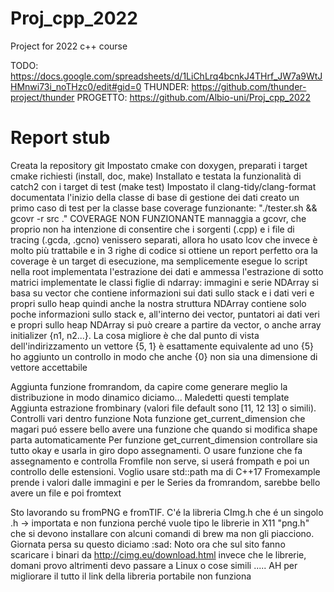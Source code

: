 # Proj_cpp_2022
Project for 2022 c++ course 

TODO:
https://docs.google.com/spreadsheets/d/1LiChLrq4bcnkJ4THrf_JW7a9WtJHMnwi73i_noTHzc0/edit#gid=0
THUNDER:
https://github.com/thunder-project/thunder
PROGETTO:
https://github.com/Albio-uni/Proj_cpp_2022

# Report stub
Creata la repository git 
Impostato cmake con doxygen, preparati i target cmake richiesti (install, doc, make) 
Installato e testata la funzionalità di catch2 con i target di test (make test)
Impostato il clang-tidy/clang-format
documentata l'inizio della classe di base di gestione dei dati
creato un primo caso di test per la classe base
coverage funzionante: "./tester.sh && gcovr -r src ."
COVERAGE NON FUNZIONANTE mannaggia a gcovr, che proprio non ha intenzione di consentire che i sorgenti (.cpp) e i file di tracing (.gcda, .gcno) venissero separati, allora ho usato lcov che invece è molto più trattabile e in 3 righe di codice si ottiene un report perfetto 
ora la coverage è un target di esecuzione, ma semplicemente esegue lo script nella root
implementata l'estrazione dei dati e ammessa l'estrazione di sotto matrici
implementate le classi figlie di ndarray: immagini e serie
NDArray si basa su vector che contiene informazioni sui dati sullo stack e i dati veri e propri sullo heap quindi anche la nostra struttura NDArray contiene solo poche informazioni sullo stack e, all'interno dei vector, puntatori ai dati veri e propri sullo heap
NDArray si può creare a partire da vector, o anche array initializer {n1, n2...}. La cosa migliore è che dal punto di vista dell'indirizzamento un vettore {5, 1} è esattamente equivalente ad uno {5}
ho aggiunto un controllo in modo che anche {0} non sia una dimensione di vettore accettabile

Aggiunta funzione fromrandom, da capire come generare meglio la distribuzione in modo dinamico diciamo... Maledetti questi template
Aggiunta estrazione frombinary (valori file default sono [11, 12 13] o simili). Controlli vari dentro funzione
Nota funzione get_current_dimension che magari puó essere bello avere una funzione che quando si modifica shape parta automaticamente
Per funzione get_current_dimension controllare sia tutto okay e usarla in giro dopo assegnamenti. O usare funzione che fa assegnamento e controlla
Fromfile non serve, si userá frompath e poi un controllo delle estensioni. Voglio usare std::path ma di C++17
Fromexample prende i valori dalle immagini e per le Series da fromrandom, sarebbe bello avere un file e poi fromtext

Sto lavorando su fromPNG e fromTIF. C'é la libreria CImg.h che é un singolo .h -> importata e non funziona perché vuole tipo le librerie in X11
"png.h" che si devono installare con alcuni comandi di brew ma non gli piacciono. Giornata persa su questo diciamo :sad:
Noto ora che sul sito fanno scaricare i binari da http://cimg.eu/download.html invece che le librerie, domani provo altrimenti devo passare a Linux
o cose simili ..... AH per migliorare il tutto il link della libreria portabile non funziona